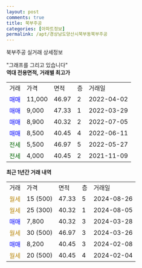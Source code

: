 ```yaml
---
layout: post
comments: true
title: 북부주공
categories: [아파트정보]
permalink: /apt/경상남도양산시북부동북부주공
---
```


북부주공 실거래 상세정보

<script type="text/javascript">
  google.charts.load('current', {'packages':['line', 'corechart']});
  google.charts.setOnLoadCallback(drawChart);

  function drawChart() {
    var data = new google.visualization.DataTable();
    data.addColumn('date', '거래일');
    data.addColumn('number', "매매");
    data.addColumn('number', "전세");
    data.addColumn('number', "전매");

    data.addRows([[new Date(Date.parse("2024-08-26")), null, null, null], [new Date(Date.parse("2024-08-05")), null, null, null], [new Date(Date.parse("2024-03-28")), 7800, null, null], [new Date(Date.parse("2024-03-26")), null, null, null], [new Date(Date.parse("2024-02-08")), 8200, null, null], [new Date(Date.parse("2024-02-04")), null, null, null]]);

    var options = {
      hAxis: {
        format: 'yyyy/MM/dd'
      },    
      lineWidth: 0,
      pointsVisible: true,    
      title: '최근 1년간 유형별 실거래가 분포',
      legend: { position: 'bottom' }
    };

    var formatter = new google.visualization.NumberFormat({pattern:'###,###'} );
    formatter.format(data, 1);
    formatter.format(data, 2);
    
    setTimeout(function() {
        var chart = new google.visualization.LineChart(document.getElementById('columnchart_material'));
        chart.draw(data, (options));
        document.getElementById('loading').style.display = 'none';
    }, 200);
  }
</script>


<div id="loading" style="z-index:20; display: block; margin-left: 0px">"그래프를 그리고 있습니다"</div>
<div id="columnchart_material" style="width: 95%; margin-left: 0px; display: block"></div>
<!-- contents start -->
<b>역대 전용면적, 거래별 최고가</b>
<table class="sortable">
    <tr>
      <td>거래</td>
      <td>가격</td>
      <td>면적</td>
      <td>층</td>
      <td>거래일</td>
    </tr>
        <tr>
          <td><a style="color: blue">매매</a></td>
          <td>11,000</td>
          <td>46.97</td>
          <td>2</td>
          <td>2022-04-02</td>
        </tr>            <tr>
          <td><a style="color: blue">매매</a></td>
          <td>9,000</td>
          <td>47.33</td>
          <td>1</td>
          <td>2022-03-29</td>
        </tr>            <tr>
          <td><a style="color: blue">매매</a></td>
          <td>8,900</td>
          <td>40.32</td>
          <td>2</td>
          <td>2022-07-05</td>
        </tr>            <tr>
          <td><a style="color: blue">매매</a></td>
          <td>8,500</td>
          <td>40.45</td>
          <td>4</td>
          <td>2022-06-11</td>
        </tr>        
        <tr>
              <td><a style="color: darkgreen">전세</a></td>
              <td>5,500</td>
              <td>46.97</td>
              <td>5</td>
              <td>2022-05-27</td>
            </tr>            <tr>
              <td><a style="color: darkgreen">전세</a></td>
              <td>4,000</td>
              <td>40.45</td>
              <td>2</td>
              <td>2021-11-09</td>
            </tr>        
    
</table>

<b>최근 1년간 거래 내역</b>

<table class="sortable">
    <tr>
      <td>거래</td>
      <td>가격</td>
      <td>면적</td>
      <td>층</td>
      <td>거래일</td>
    </tr>
    <tr>
      <td><a style="color: darkgoldenrod">월세</a></td>
      <td>15 (500)</td>
      <td>47.33</td>
      <td>5</td>
      <td>2024-08-26</td>
    </tr>          <tr>
      <td><a style="color: darkgoldenrod">월세</a></td>
      <td>25 (300)</td>
      <td>40.32</td>
      <td>1</td>
      <td>2024-08-05</td>
    </tr>          <tr>
      <td><a style="color: blue">매매</a></td>
      <td>7,800</td>
      <td>40.32</td>
      <td>3</td>
      <td>2024-03-28</td>
    </tr>          <tr>
      <td><a style="color: darkgoldenrod">월세</a></td>
      <td>30 (500)</td>
      <td>46.97</td>
      <td>3</td>
      <td>2024-03-26</td>
    </tr>          <tr>
      <td><a style="color: blue">매매</a></td>
      <td>8,200</td>
      <td>40.45</td>
      <td>3</td>
      <td>2024-02-08</td>
    </tr>          <tr>
      <td><a style="color: darkgoldenrod">월세</a></td>
      <td>20 (500)</td>
      <td>40.45</td>
      <td>4</td>
      <td>2024-02-04</td>
    </tr>      </table>
<!-- contents end -->    

